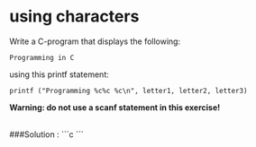 # using characters 

Write a C-program that displays the following: <br>

`Programming in C` <br>

using this printf statement: <br>

`printf ("Programming %c%c %c\n", letter1, letter2, letter3)` <br>

**Warning: do not use a scanf statement in this exercise!**<br>

<br>
 ###Solution :
```c
```
